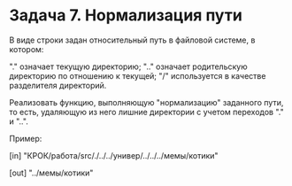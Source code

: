 # Задача 7. Нормализация пути

В виде строки задан относительный путь в файловой системе, в котором:

"." означает текущую директорию;
".." означает родительскую директорию по отношению к текущей;
"/" используется в качестве разделителя директорий.

Реализовать функцию, выполняющую "нормализацию" заданного пути, то есть, удаляющую из него лишние директории с учетом переходов "." и "..".

Пример:

[in]
"КРОК/работа/src/./../../универ/../../../мемы/котики"

[out]
"../мемы/котики"
